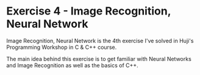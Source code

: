 # Exercise 4 - Image Recognition, Neural Network
Image Recognition, Neural Network is the 4th exercise I've solved in Huji's Programming Workshop in C & C++ course.

The main idea behind this exercise is to get familiar with Neural Networks and Image Recognition as well as the basics of C++.
